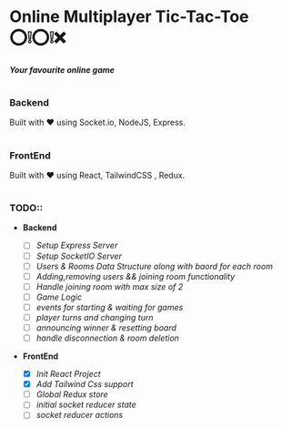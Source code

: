 # Online Multiplayer Tic-Tac-Toe ⁣⭕❕⭕❕❌

##### _Your favourite online game_

#

##

### Backend

Built with ♥ using Socket.io, NodeJS, Express.

#

### FrontEnd

Built with ♥ using React, TailwindCSS , Redux.

#

### TODO::

- **Backend**

  - [ ] _Setup Express Server_
  - [ ] _Setup SocketIO Server_
  - [ ] _Users & Rooms Data Structure along with baord for each room_
  - [ ] _Adding,removing users && joining room functionality_
  - [ ] _Handle joining room with max size of 2_
  - [ ] _Game Logic_
  - [ ] _events for starting & waiting for games_
  - [ ] _player turns and changing turn_
  - [ ] _announcing winner & resetting board_
  - [ ] _handle disconnection & room deletion_

- **FrontEnd**
  - [x] _Init React Project_
  - [x] _Add Tailwind Css support_
  - [ ] _Global Redux store_
  - [ ] _initial socket reducer state_
  - [ ] _socket reducer actions_
